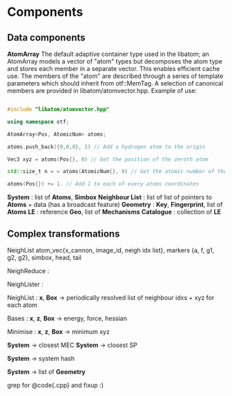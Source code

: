 # Components

## Data components

**AtomArray** The default adaptive container type used in the libatom; an AtomArray models a vector of "atom" types but decomposes the atom type and stores each member in a separate vector. This enables efficient cache use. The members of the "atom" are described through a series of template parameters which should inherit from otf::MemTag. A selection of canonical members are provided in libatom/atomvector.hpp. Example of use:

```c++

#include "libatom/atomvector.hpp"

using namespace otf;

AtomArray<Pos, AtomicNum> atoms;

atoms.push_back({0,0,0}, 1) // Add a hydrogen atom to the origin

Vec3 xyz = atoms(Pos{}, 0) // Get the position of the zeroth atom

std::size_t n = = atoms(AtomicNum{}, 0) // Get the atomic number of the zeroth atom

atoms(Pos{}) += 1. // Add 1 to each of every atoms coordinates

```

**System** : list of **Atoms**, **Simbox** 
**Neighbour List** : list of list of pointers to **Atoms** + data (has a broadcast feature)
**Geometry** : **Key**, **Fingerprint**, list of **Atoms**
**LE** : reference **Geo**, list of **Mechanisms** 
**Catalogue** : collection of **LE**

## Complex transformations



NeighList atom_vec{x_cannon, image_id, neigh idx list}, markers {a, f, g1, g2, g2}, simbox, head, tail



NeighReduce :
 
NeighLister :



NeighList :  **x**, **Box** -> periodically resolved list of neighbour idxs + xyz for each atom

Bases : **x**, **z**, **Box** -> energy, force, hessian 

Minimise :  **x**, **z**, **Box** -> minimum xyz

**System** -> closest MEC
**System** -> closest SP

**System** -> system hash

**System** -> list of **Geometry**


grep for  @code{.cpp} and fixup :)


